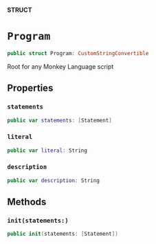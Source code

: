 **STRUCT**

# `Program`

```swift
public struct Program: CustomStringConvertible
```

Root for any Monkey Language script

## Properties
### `statements`

```swift
public var statements: [Statement]
```

### `literal`

```swift
public var literal: String
```

### `description`

```swift
public var description: String
```

## Methods
### `init(statements:)`

```swift
public init(statements: [Statement])
```
